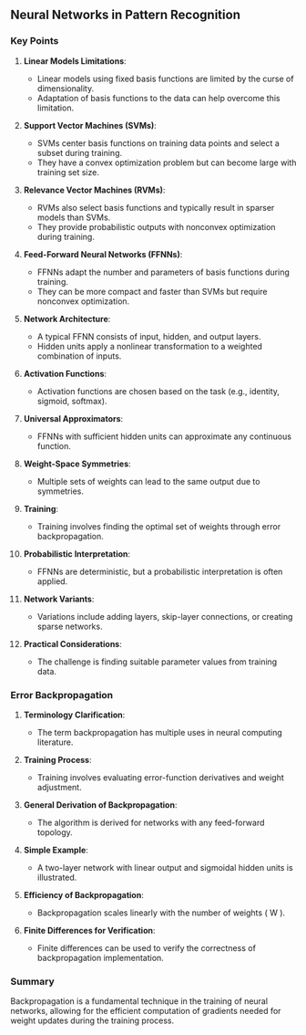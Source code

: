 
## Neural Networks in Pattern Recognition

### Key Points

1. **Linear Models Limitations**: 
   - Linear models using fixed basis functions are limited by the curse of dimensionality.
   - Adaptation of basis functions to the data can help overcome this limitation.

2. **Support Vector Machines (SVMs)**: 
   - SVMs center basis functions on training data points and select a subset during training.
   - They have a convex optimization problem but can become large with training set size.

3. **Relevance Vector Machines (RVMs)**: 
   - RVMs also select basis functions and typically result in sparser models than SVMs.
   - They provide probabilistic outputs with nonconvex optimization during training.

4. **Feed-Forward Neural Networks (FFNNs)**: 
   - FFNNs adapt the number and parameters of basis functions during training.
   - They can be more compact and faster than SVMs but require nonconvex optimization.

5. **Network Architecture**: 
   - A typical FFNN consists of input, hidden, and output layers.
   - Hidden units apply a nonlinear transformation to a weighted combination of inputs.

6. **Activation Functions**: 
   - Activation functions are chosen based on the task (e.g., identity, sigmoid, softmax).

7. **Universal Approximators**: 
   - FFNNs with sufficient hidden units can approximate any continuous function.

8. **Weight-Space Symmetries**: 
   - Multiple sets of weights can lead to the same output due to symmetries.

9. **Training**: 
   - Training involves finding the optimal set of weights through error backpropagation.

10. **Probabilistic Interpretation**: 
    - FFNNs are deterministic, but a probabilistic interpretation is often applied.

11. **Network Variants**: 
    - Variations include adding layers, skip-layer connections, or creating sparse networks.

12. **Practical Considerations**: 
    - The challenge is finding suitable parameter values from training data.

### Error Backpropagation

1. **Terminology Clarification**: 
   - The term backpropagation has multiple uses in neural computing literature.

2. **Training Process**: 
   - Training involves evaluating error-function derivatives and weight adjustment.

3. **General Derivation of Backpropagation**: 
   - The algorithm is derived for networks with any feed-forward topology.

4. **Simple Example**: 
   - A two-layer network with linear output and sigmoidal hidden units is illustrated.

5. **Efficiency of Backpropagation**: 
   - Backpropagation scales linearly with the number of weights \( W \).

6. **Finite Differences for Verification**: 
   - Finite differences can be used to verify the correctness of backpropagation implementation.

### Summary
Backpropagation is a fundamental technique in the training of neural networks, allowing for the efficient computation of gradients needed for weight updates during the training process.
